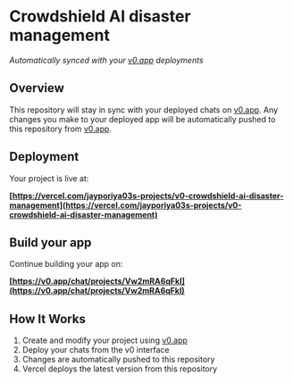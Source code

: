 # Crowdshield AI disaster management

*Automatically synced with your [v0.app](https://v0.app) deployments*


## Overview

This repository will stay in sync with your deployed chats on [v0.app](https://v0.app).
Any changes you make to your deployed app will be automatically pushed to this repository from [v0.app](https://v0.app).

## Deployment

Your project is live at:

**[https://vercel.com/jayporiya03s-projects/v0-crowdshield-ai-disaster-management](https://vercel.com/jayporiya03s-projects/v0-crowdshield-ai-disaster-management)**

## Build your app

Continue building your app on:

**[https://v0.app/chat/projects/Vw2mRA6qFkI](https://v0.app/chat/projects/Vw2mRA6qFkI)**

## How It Works

1. Create and modify your project using [v0.app](https://v0.app)
2. Deploy your chats from the v0 interface
3. Changes are automatically pushed to this repository
4. Vercel deploys the latest version from this repository
